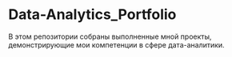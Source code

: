 # Data-Analytics_Portfolio
В этом репозитории собраны выполненные мной проекты, демонстрирующие мои компетенции в сфере дата-аналитики. 
